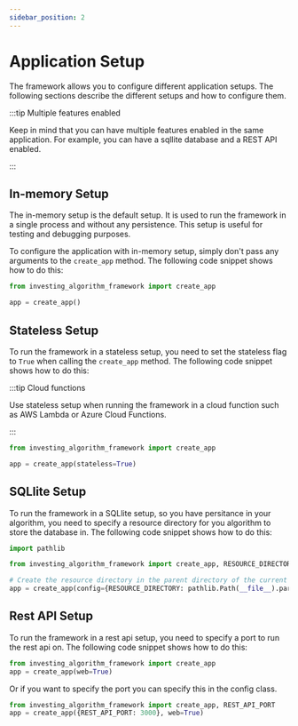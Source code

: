 ```yaml
---
sidebar_position: 2
---
```


# Application Setup

The framework allows you to configure different application setups. 
The following sections describe the different setups and how to configure them.

:::tip Multiple features enabled

Keep in mind that you can have multiple features enabled in the same application. For
example, you can have a sqllite database and a REST API enabled.

:::


## In-memory Setup

The in-memory setup is the default setup.
It is used to run the framework in a single process and without any persistence.
This setup is useful for testing and debugging purposes.

To configure the application with in-memory setup, simply don't pass any arguments to the `create_app` method.
The following code snippet shows how to do this:

```python
from investing_algorithm_framework import create_app

app = create_app()
```

## Stateless Setup
To run the framework in a stateless setup, you need to set the stateless flag to `True` when calling the `create_app` method.
The following code snippet shows how to do this:

:::tip Cloud functions

Use stateless setup when running the framework in a cloud function such as AWS Lambda or Azure Cloud Functions.

:::

```python
from investing_algorithm_framework import create_app

app = create_app(stateless=True)
```

## SQLlite Setup
To run the framework in a SQLlite setup, so you have persitance in your algorithm, you need to specify a resource directory for
you algorithm to store the database in. The following code snippet shows how to do this:

```python
import pathlib

from investing_algorithm_framework import create_app, RESOURCE_DIRECTORY

# Create the resource directory in the parent directory of the current file
app = create_app(config={RESOURCE_DIRECTORY: pathlib.Path(__file__).parent.resolve()})
```

## Rest API Setup
To run the framework in a rest api setup, you need to specify a port to run the rest api on. The following code snippet shows how to do this:

```python
from investing_algorithm_framework import create_app
app = create_app(web=True)
```

Or if you want to specify the port you can specify this in the config class.

```python
from investing_algorithm_framework import create_app, REST_API_PORT
app = create_app({REST_API_PORT: 3000}, web=True)
```

